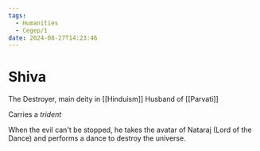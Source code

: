 ```yaml
---
tags:
  - Humanities
  - Cegep/1
date: 2024-08-27T14:23:46
---
```


# Shiva

The Destroyer, main deity in [[Hinduism]]
Husband of [[Parvati]]

Carries a *trident*

When the evil can't be stopped, he takes the avatar of Nataraj (Lord of the Dance) and performs a dance to destroy the universe.
